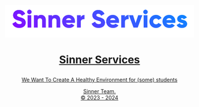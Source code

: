 <p align="center">
<a href="Ruplicx">
    <img alt="Ruplicx" src="https://github.com/Ciner-Services/.github/blob/main/profile/Sinner%20Services...png">
</p>

# <p align="center"><b>Sinner Services</b></p>
<p align="center">
We Want To Create A Healthy Environment for (some) students 
<p align="center">
<p align="center">
<p align="center">
<p align="center">
<p align="center">
<p align="center">
 Sinner Team. <br>
© 2023 - 2024
